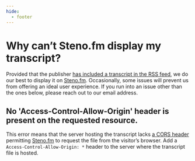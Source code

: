 ```yaml
---
hide:
  - footer
---
```


# Why can’t Steno.fm display my transcript?

Provided that the publisher [has included a transcript in the RSS feed](https://help.steno.fm/Why-is-this-episode-missing-a-transcript-f5d93c7b7f6e48afaeebf527cacc255b), we do our best to display it on [Steno.fm](http://steno.fm). Occasionally, some issues will prevent us from offering an ideal user experience. If you run into an issue other than the ones below, please reach out to our email address.

## No 'Access-Control-Allow-Origin' header is present on the requested resource.

This error means that the server hosting the transcript lacks [a CORS header](https://developer.mozilla.org/en-US/docs/Web/HTTP/Headers/Access-Control-Allow-Origin) permitting [Steno.fm](http://steno.fm) to request the file from the visitor’s browser. Add a `Access-Control-Allow-Origin: *` header to the server where the transcript file is hosted.
